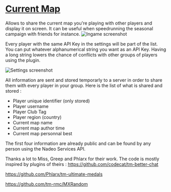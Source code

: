 # [Current Map](https://openplanet.dev/plugin/currentmap)

  

Allows to share the current map you're playing with other players and display it on screen. It can be useful when speedrunning the seasonal campaign with friends for instance.
![Ingame screenshot](https://i.imgur.com/rU4WQlQ.png)

Every player with the same API Key in the settings will be part of the list. You can put whatever alphanumerical string you want as an API Key. Having a long string lowers the chance of conflicts with other groups of players using the plugin.

![Settings screenshot](https://i.imgur.com/kcnF2Oc.png)

All information are sent and stored temporarly to a server in order to share them with every player in your group. Here is the list of what is shared and stored :

 - Player unique identifier (only stored)
 - Player username
 - Player Club Tag
 - Player region (country)
 - Current map name
 - Current map author time
 - Current map personnal best

The first four information are already public and can be found by any person using the Nadeo Services API.

Thanks a lot to Miss, Greep and Phlarx for their work. The code is mostly inspired by plugins of theirs :
https://github.com/codecat/tm-better-chat

https://github.com/Phlarx/tm-ultimate-medals

https://github.com/tm-rmc/MXRandom
